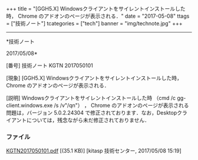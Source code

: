 ﻿+++
title = "[GGH5.X] Windowsクライアントをサイレントインストールした時， Chrome のアドオンのページが表示される．"
date = "2017-05-08"
ttags = ["技術ノート"]
tcategories = ["tech"]
banner = "img/technote.jpg"
+++

-----------------------------------------------------------------------------------------------------------------------------

*技術ノート

2017/05/08*


[番号]
技術ノート KGTN 2017050101

[現象]
[GGH5.X] Windowsクライアントをサイレントインストールした時， Chrome
のアドオンのページが表示される．

[説明]
Windowsクライアントをサイレントインストールした時 （cmd /c
gg-client.windows.exe /s /v"/qn"） ， Chrome
のアドオンのページが表示される問題は，バージョン 5.0.2.24304
で修正されております．なお，Desktopクライアントについては，残念ながら未だ修正されておりません．


### ファイル

 
 


[KGTN2017050101.pdf](http://techreport.kitasp.net/attachments/download/3566/KGTN2017050101.pdf)
 [(35.1 KB)] [kitasp 技術センター, 2017/05/08
15:19]


 


 

